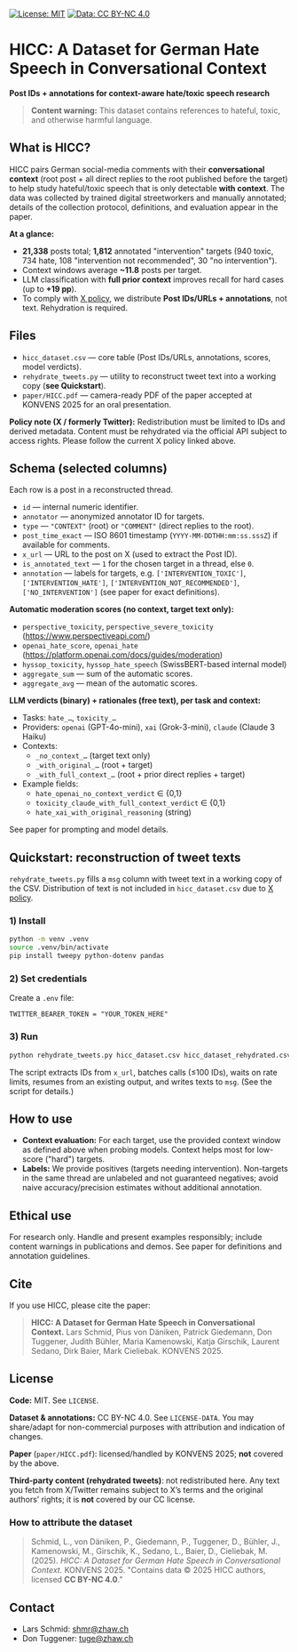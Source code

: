 [![License: MIT](https://img.shields.io/badge/Code%20License-MIT-yellow.svg)](./LICENSE)
[![Data: CC BY-NC 4.0](https://img.shields.io/badge/Data%20License-CC%20BY--NC%204.0-lightgrey.svg)](./LICENSE-DATA)

# HICC: A Dataset for German Hate Speech in Conversational Context

**Post IDs + annotations for context-aware hate/toxic speech research**

> **Content warning:** This dataset contains references to hateful, toxic, and otherwise harmful language.

## What is HICC?
HICC pairs German social-media comments with their **conversational context** (root post + all direct replies to the root published before the target) to help study hateful/toxic speech that is only detectable **with context**. The data was collected by trained digital streetworkers and manually annotated; details of the collection protocol, definitions, and evaluation appear in the paper.

**At a glance:**
- **21,338** posts total; **1,812** annotated "intervention" targets (940 toxic, 734 hate, 108 "intervention not recommended", 30 "no intervention").
- Context windows average **~11.8** posts per target.
- LLM classification with **full prior context** improves recall for hard cases (up to **+19 pp**).
- To comply with [X policy](https://developer.x.com/en/support/x-api/policy), we distribute **Post IDs/URLs + annotations**, not text. Rehydration is required.

## Files
- `hicc_dataset.csv` — core table (Post IDs/URLs, annotations, scores, model verdicts).
- `rehydrate_tweets.py` — utility to reconstruct tweet text into a working copy (**see Quickstart**).
- `paper/HICC.pdf` — camera-ready PDF of the paper accepted at KONVENS 2025 for an oral presentation.

**Policy note (X / formerly Twitter):** Redistribution must be limited to IDs and derived metadata. Content must be rehydrated via the official API subject to access rights. Please follow the current X policy linked above.

## Schema (selected columns)
Each row is a post in a reconstructed thread.

- `id` — internal numeric identifier.
- `annotator` — anonymized annotator ID for targets.
- `type` — `"CONTEXT"` (root) or `"COMMENT"` (direct replies to the root).
- `post_time_exact` — ISO 8601 timestamp (`YYYY-MM-DDTHH:mm:ss.sssZ`) if available for comments.
- `x_url` — URL to the post on X (used to extract the Post ID).
- `is_annotated_text` — `1` for the chosen target in a thread, else `0`.
- `annotation` — labels for targets, e.g. `['INTERVENTION_TOXIC']`, `['INTERVENTION_HATE']`, `['INTERVENTION_NOT_RECOMMENDED']`, `['NO_INTERVENTION']` (see paper for exact definitions).

**Automatic moderation scores (no context, target text only):**  
- `perspective_toxicity`, `perspective_severe_toxicity` (https://www.perspectiveapi.com/)
- `openai_hate_score`, `openai_hate` (https://platform.openai.com/docs/guides/moderation)
- `hyssop_toxicity`, `hyssop_hate_speech` (SwissBERT-based internal model)
- `aggregate_sum` — sum of the automatic scores.
- `aggregate_avg` — mean of the automatic scores.

**LLM verdicts (binary) + rationales (free text), per task and context:**  
- Tasks: `hate_…`, `toxicity_…`
- Providers: `openai` (GPT-4o-mini), `xai` (Grok-3-mini), `claude` (Claude 3 Haiku)
- Contexts:
  - `_no_context_…` (target text only)
  - `_with_original_…` (root + target)
  - `_with_full_context_…` (root + prior direct replies + target)
- Example fields:
  - `hate_openai_no_context_verdict` ∈ {0,1}
  - `toxicity_claude_with_full_context_verdict` ∈ {0,1}
  - `hate_xai_with_original_reasoning` (string)

See paper for prompting and model details.

## Quickstart: reconstruction of tweet texts
`rehydrate_tweets.py` fills a `msg` column with tweet text in a working copy of the CSV. Distribution of text is not included in `hicc_dataset.csv` due to [X policy](https://developer.x.com/en/support/x-api/policy).

### 1) Install
```bash
python -m venv .venv
source .venv/bin/activate
pip install tweepy python-dotenv pandas
```

### 2) Set credentials

Create a `.env` file:
```
TWITTER_BEARER_TOKEN = "YOUR_TOKEN_HERE"
```

### 3) Run

```bash
python rehydrate_tweets.py hicc_dataset.csv hicc_dataset_rehydrated.csv
```

The script extracts IDs from `x_url`, batches calls (≤100 IDs), waits on rate limits, resumes from an existing output, and writes texts to `msg`. (See the script for details.)

## How to use

* **Context evaluation:** For each target, use the provided context window as defined above when probing models. Context helps most for low-score ("hard") targets.
* **Labels:** We provide positives (targets needing intervention). Non-targets in the same thread are unlabeled and not guaranteed negatives; avoid naive accuracy/precision estimates without additional annotation.

## Ethical use

For research only. Handle and present examples responsibly; include content warnings in publications and demos. See paper for definitions and annotation guidelines.

## Cite

If you use HICC, please cite the paper:
> **HICC: A Dataset for German Hate Speech in Conversational Context.**
Lars Schmid, Pius von Däniken, Patrick Giedemann, Don Tuggener, Judith Bühler, Maria Kamenowski, Katja Girschik, Laurent Sedano, Dirk Baier, Mark Cieliebak. KONVENS 2025.

## License

**Code:** MIT. See `LICENSE`.

**Dataset & annotations:** CC BY-NC 4.0. See `LICENSE-DATA`. You may share/adapt for non-commercial purposes with attribution and indication of changes.

**Paper** (`paper/HICC.pdf`): licensed/handled by KONVENS 2025; **not** covered by the above.

**Third-party content (rehydrated tweets)**: not redistributed here. Any text you fetch from X/Twitter remains subject to X’s terms and the original authors’ rights; it is **not** covered by our CC license.

### How to attribute the dataset
> Schmid, L., von Däniken, P., Giedemann, P., Tuggener, D., Bühler, J., Kamenowski, M., Girschik, K., Sedano, L., Baier, D., Cieliebak, M. (2025). *HICC: A Dataset for German Hate Speech in Conversational Context.* KONVENS 2025.
> "Contains data © 2025 HICC authors, licensed **CC BY-NC 4.0**."

## Contact

* Lars Schmid: shmr@zhaw.ch
* Don Tuggener: tuge@zhaw.ch